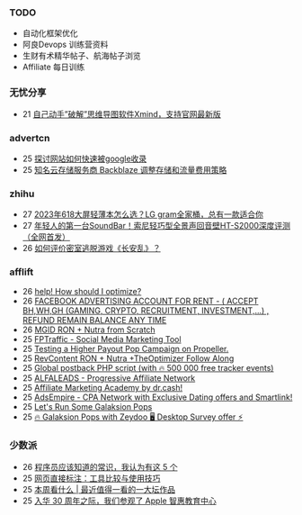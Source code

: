 ### TODO
-  自动化框架优化
-  阿良Devops 训练营资料
-  生财有术精华帖子、航海帖子浏览
-  Affiliate 每日训练

### 无忧分享
<!-- ruyo:START -->
-  21 [自己动手”破解”思维导图软件Xmind，支持官网最新版](https://51.ruyo.net/18460.html)<!-- ruyo:END -->

### advertcn
<!-- advertcn:START -->
-  25 [探讨网站如何快速被google收录](https://www.advertcn.com/forum.php?mod=viewthread&tid=111798)
-  25 [知名云存储服务商 Backblaze 调整存储和流量费用策略](https://www.advertcn.com/forum.php?mod=viewthread&tid=111797)<!-- advertcn:END -->

### zhihu
<!-- zhihu:START -->
-  27 [2023年618大屏轻薄本怎么选？LG gram全家桶，总有一款适合你](http://zhuanlan.zhihu.com/p/632641888?utm_campaign=rss&utm_medium=rss&utm_source=rss&utm_content=title)
-  27 [年轻人的第一台SoundBar！索尼轻巧型全景声回音壁HT-S2000深度评测（全网首发）](http://zhuanlan.zhihu.com/p/630990296?utm_campaign=rss&utm_medium=rss&utm_source=rss&utm_content=title)
-  26 [如何评价密室逃脱游戏《长安乱》？](http://www.zhihu.com/question/563950552/answer/3045961312?utm_campaign=rss&utm_medium=rss&utm_source=rss&utm_content=title)<!-- zhihu:END -->

### afflift
<!-- afflift:START -->
-  26 [help! How should I optimize?](https://afflift.com/f/threads/help-how-should-i-optimize.11484/)
-  26 [FACEBOOK ADVERTISING ACCOUNT FOR RENT - &lpar; ACCEPT BH,WH,GH &lpar;GAMING, CRYPTO, RECRUITMENT, INVESTMENT,...&rpar; , REFUND REMAIN BALANCE ANY TIME](https://afflift.com/f/threads/facebook-advertising-account-for-rent-accept-bh-wh-gh-gaming-crypto-recruitment-investment-refund-remain-balance-any-time.11161/)
-  26 [MGID RON + Nutra from Scratch](https://afflift.com/f/threads/mgid-ron-nutra-from-scratch.10949/)
-  25 [FPTraffic - Social Media Marketing Tool](https://afflift.com/f/threads/fptraffic-social-media-marketing-tool.10877/)
-  25 [Testing a Higher Payout Pop Campaign on Propeller.](https://afflift.com/f/threads/testing-a-higher-payout-pop-campaign-on-propeller.11509/)
-  25 [RevContent RON + Nutra +TheOptimizer Follow Along](https://afflift.com/f/threads/revcontent-ron-nutra-theoptimizer-follow-along.7210/)
-  25 [Global postback PHP script &lpar;with 🔥 500 000 free tracker events&rpar;](https://afflift.com/f/threads/global-postback-php-script-with-%F0%9F%94%A5-500-000-free-tracker-events.11512/)
-  25 [ALFALEADS - Progressive Affiliate Network](https://afflift.com/f/threads/alfaleads-progressive-affiliate-network.4461/)
-  25 [Affiliate Marketing Academy by dr.cash!](https://afflift.com/f/threads/affiliate-marketing-academy-by-dr-cash.9784/)
-  25 [AdsEmpire - CPA Network with Exclusive Dating offers and Smartlink!](https://afflift.com/f/threads/adsempire-cpa-network-with-exclusive-dating-offers-and-smartlink.6820/)
-  25 [Let&#39;s Run Some Galaksion Pops](https://afflift.com/f/threads/lets-run-some-galaksion-pops.11251/)
-  25 [🔥 Galaksion Pops with Zeydoo 🖥️ Desktop Survey offer ⚡](https://afflift.com/f/threads/%F0%9F%94%A5-galaksion-pops-with-zeydoo-%F0%9F%96%A5%EF%B8%8F-desktop-survey-offer-%E2%9A%A1.11285/)<!-- afflift:END -->

### 少数派
<!-- sspai:START -->
-  26 [程序员应该知道的常识，我认为有这 5 个](https://sspai.com/post/82286)
-  25 [网页直接标注：工具比较与使用技巧](https://sspai.com/prime/story/web-annotators-compared)
-  25 [本周看什么 | 最近值得一看的一大坛作品](https://sspai.com/post/82430)
-  25 [入华 30 周年之际，我们参观了 Apple 智惠教育中心](https://sspai.com/post/82407)<!-- sspai:END -->
